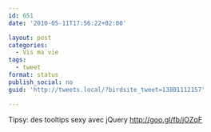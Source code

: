 ```yaml
---
id: 651
date: '2010-05-11T17:56:22+02:00'

layout: post
categories:
  - Vis ma vie
tags:
  - tweet
format: status
publish_social: no
guid: 'http://tweets.local/?birdsite_tweet=13801112157'

---
```


Tipsy: des tooltips sexy avec jQuery http://goo.gl/fb/jOZqF